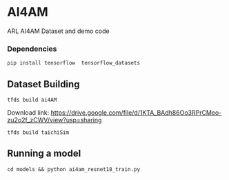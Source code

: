 # AI4AM
ARL AI4AM Dataset and demo code

### Dependencies
`pip install tensorflow  tensorflow_datasets`

## Dataset Building
`tfds build ai4AM`

Download link: https://drive.google.com/file/d/1KTA_BAdh86Oo3RPrCMeo-zu2o2f_zCWV/view?usp=sharing

`tfds build taichiSim`

## Running a model
`cd models && python ai4am_resnet18_train.py`
